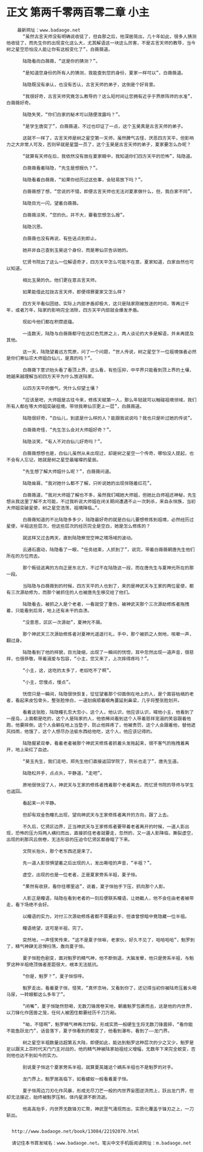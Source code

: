 # 正文 第两千零两百零二章 小主
        最新网址：www.badaoge.net
          “虽然古言天师没有明确说收徒了，但自那之后，他深居简出，几十年如此，很多人猜测他收徒了，而先生你的出现变化这么大，尤其解语这一块这么厉害，不是古言天师的教导，当今树之星空恐怕没人能让你有这般变化了”，白薇薇道。
      
          陆隐看向白薇薇，“这是你的猜测？”。
      
          “是知道您身份的所有人的猜测，我能查到您的身份，夏家一样可以”，白薇薇道。
      
          陆隐既没有承认，也没有否认，古言天师的弟子，这倒是个好背景。
      
          “我很好奇，古言天师究竟怎么教导的？这么短时间让您拥有近乎于界原阵师的水准”，白薇薇好奇。
      
          陆隐失笑，“你们白家的秘术可以随便泄露吗？”。
      
          “是学生唐突了”，白薇薇道，不过也印证了一点，这个玉昊真是古言天师的弟子。
      
          这就不一样了，古言天师是树之星空第一天师，虽然脾气古怪，厌恶四方天平，但影响力之大非常人可及，否则早就是星盟一员了，这个玉昊是古言天师的弟子，夏家要怎么办呢？
      
          “就算有天师在后，我依然没有放在夏家眼中，我知道你们四方天平的恐怖”，陆隐道。
      
          白薇薇看着陆隐，“先生是想报仇？”。
      
          陆隐看着白薇薇，“如果你经历过这些事，会轻易放下吗？”。
      
          白薇薇想了想，“您说的不错，即便古言天师也无法对夏家做什么，但，我白家不同”。
      
          陆隐目光一闪，望着白薇薇。
      
          白薇薇淡笑，“您的仇，并不大，要看您想怎么报”。
      
          陆隐沉思。
      
          白薇薇也没有再说，有些话点到即止。
      
          她并非自己查到玉昊这个身份，而是寒仙宗告诉她的。
      
          忆贤书院出了这么一位解语奇才，四方天平怎么可能不在意，夏家知道，白家自然也可以知道。
      
          相比玉昊的仇，他们更在意古言天师。
      
          如果能借此拉拢古言天师，即便得罪夏家又怎么样？
      
          四方天平看似团结，实际上内部矛盾却极大，这只是陆家刚被放逐的时间，等再过千年，或者万年，陆家的影响完全消除，四方天平内部就会爆发矛盾。
      
          现如今他们都在积攒底蕴。
      
          一连数天，陆隐与白薇薇都守在这红色荒原之上，两人谈论的大多是解语，并未再提及其他。
      
          这一天，陆隐望着远方荒原，问了一个问题，“世人传说，树之星空下一位祖境强者必然是你们寒仙宗大师姐白仙儿，是真的吗？”。
      
          白薇薇下意识抬头看了看顶上界，这么看，有些压抑，中平界只能看到顶上界的土壤，她越来越理解当初四方天平为什么放逐陆家。
      
          以四方天平的傲气，凭什么仰望土壤？
      
          “应该是吧，大师姐是古往今来，修炼天赋第一人，那么年轻就可以触碰祖境领域，我们所有人都在等大师姐突破祖境，带领我寒仙宗更上一层”，白薇薇道。
      
          陆隐很好奇，“白仙儿，到底是什么样的人？能跟我说说吗？我也只是听过她的传说”。
      
          白薇薇奇怪，“先生怎么会对大师姐好奇？”。
      
          陆隐淡笑，“有人不对白仙儿好奇吗？”。
      
          白薇薇想想也是，白仙儿虽然从未出现过，却是树之星空一个传奇，哪怕没人提起，也不会有人忘记，她就是树之星空最璀璨的星辰。
      
          “先生想了解大师姐什么呢？”，白薇薇问道。
      
          陆隐耸肩，“我对她什么都不了解，只听说她的出现伴随着红花”。
      
          白薇薇道，“我对大师姐了解也不多，虽然我们喊她大师姐，但她比白师祖还神秘，先生想从我这里了解不太可能，不过我听说大师姐在闭关期间遭遇不止一次刺杀，来自永恒族，当初大师姐突破星使，树之星空浩荡，祖境降临…”。
      
          白薇薇知道的不比陆隐多多少，陆隐最好奇的就是白仙儿要想修炼到祖境，必然经历过星使，半祖这些层次，但这些层次的经历完全是空白，她是怎么修炼的？
      
          就这样又过去两天，直到陆隐察觉空神之境场域的波动。
      
          云通石震动，陆隐看了一眼，“任务结束，人抓到了”，说完，带着白薇薇朝唐先生他们所在的方位而去。
      
          那个叛徒逃离的方向正是东北方，不过不在陆隐这一段，而在唐先生与夏神光所在的那一段。
      
          当陆隐与白薇薇到的时候，四方天平的人也到了，来的是神武天与王家的两位星使，都有三次源劫修为，而那个被抓住的人也被唐先生移交给了他们。
      
          陆隐看去，被抓之人是个老者，一看就受了重伤，被神武天那个三次源劫修炼者拖拽着，只能看到后背，地上还有未干的血渍。
      
          “没意思，区区一次源劫”，夏神光不屑。
      
          那个神武天三次源劫修炼者对夏神光遥遥行礼，手中，那个被抓之人倒地，咳嗽一声，翻过身。
      
          陆隐看到了他的样貌，目光陡缩，出现了一瞬间的恍惚，耳中忽然出现一道声音，很慈祥，也很恭敬，带着溺爱与包容，“小主，您又来了，上次摔得疼吗？”。
      
          “小主，这，这吃的太多了，老奴吃不了啊”。
      
          “小主，您慢点，慢点”。
      
          恍惚只是一瞬间，陆隐很快恢复，怔怔望着那个仰面倒在地上的人，是个面容枯槁的老者，看起来皮包骨头，整张脸惨白，一道划痕顺着眼角蔓延到鼻梁，几乎将整张脸划开。
      
          看着这张脸，陆隐瞳孔忽大忽小，这个人，他认识，他应该认识，喊他小主，他看到了一座岛，上面都是吃的，这个人是陆家的人，他依稀间看到这个人带着慈祥宠溺的笑容跟着他跑，他要摔倒，这个人会躺在地上当垫子，防止他摔疼了，他被责罚，这个人会跟着他，替他遮风挡雨，他饿了，这个人想尽办法偷东西给他吃，这个人，他应该记得的。
      
          陆隐握紧双拳，看着老者被那个神武天修炼者抓着头发拖起来，很不客气的拖拽着离开，地上染红了血迹。
      
          “昊玉先生，我们走吧，郑先生他们直接返回学院了，院长也走了”，唐先生道。
      
          陆隐松开手，点点头，平静道，“走吧”。
      
          原地很快没了人，神武天与王家的修炼者拽着那个老者离去，而忆贤书院的导师与学生也返回。
      
          看起来一片平静。
      
          但却有双金色瞳孔出现，望向神武天与王家修炼者离开的方向，跟了上去。
      
          不久后，忆贤区边界，正当神武天与王家修炼者要带着老者离开的时候，一道人影出现，恐怖的压力将两人横扫而出，直接抓住老者就要走，忽然的，又一道人影降临，撕裂虚空，出现的刹那风云倒卷，无法形容的压迫令忆贤区都昏暗了下来。
      
          文院长抬头，那个老东西还是来了。
      
          先一道人影惊惧望着之后出现的人，发出嘶哑的声音，“半祖？”。
      
          虚空，出现的也是一位老者，正是夏家旁系半祖，夏子恒。
      
          “果然有收获，看你往哪里逃”，说着，夏子恒抬手下压，抓向那个人影。
      
          人影正是瞳语，陆隐在看到老者的一刻后便联系瞳语，让她截人，他不会任由老者被带走，看下场绝不会好。
      
          以瞳语的实力，对付三次源劫修炼者都不需要出手，但谁曾想暗中竟隐藏一位半祖。
      
          瞳语绝望，这可是半祖，完了。
      
          突然地，一声怪笑传来，“这不是夏子恒嘛，老家伙，好久不见了，哈哈哈哈”，魁罗到了，精气神肆无忌惮扫荡，轰向夏子恒。
      
          夏子恒脸色剧变，面对魁罗的精气神，他不断倒退，大脑发晕，他只是旁系半祖，与魁罗这种半祖绝顶强者差距很大，根本无法抵抗。
      
          “你是，魁罗？”，夏子恒惊呼。
      
          魁罗走出，看着夏子恒，怪笑，“真怀念呐，又看到你了，还记得当初你被陆奇压着头喝马尿，一转眼都这么多年了”。
      
          “闭嘴”，夏子恒陡然怒喝，无数刀锋席卷天地，朝着魁罗包裹而去，这是他的内世界，以刀锋化作困兽之笼，任何人被困住都要经历千刀万剐。
      
          “呦，不错啊”，魁罗精气神再次炸裂，形成实质一般硬生生将无数刀锋震碎，“看你能不能鱼跃龙门”，话音落下，夏子恒看到的都变了，他看到瀑布，看到了——龙门界。
      
          树之星空半祖数量远超第五大陆，即便如此，能达到魁罗这种层次的少之又少，魁罗是足以跟天上宗时代天门门主对战的，他的精气神被陆家始祖经义增幅，无数年下来完全蜕变，否则他也达不到如今的实力。
      
          别说夏子恒这个夏家旁系半祖，就算夏英雄这个嫡系半祖也不是魁罗的对手。
      
          龙门界上，魁罗居高临下，如看蝼蚁一般看着夏子恒。
      
          夏子恒周边刀刃化作风暴，形成无尽刀芒一般的内世界妄图逆流而上，跃出龙门界，但却无法接近，始终被魁罗压制，体内星源不断流逝。
      
          他高高抬手，内世界无数锋刃汇聚，神武罡气涌现而出，实质化覆盖于锋刃之上，一刀斩出。
      
      
      http://www.badaoge.net/book/13084/22192070.html
      
      请记住本书首发域名：www.badaoge.net。笔尖中文手机版阅读网址：m.badaoge.net